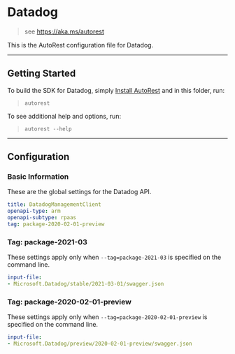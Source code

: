 # Datadog

> see https://aka.ms/autorest

This is the AutoRest configuration file for Datadog.



---
## Getting Started
To build the SDK for Datadog, simply [Install AutoRest](https://aka.ms/autorest/install) and in this folder, run:

> `autorest`

To see additional help and options, run:

> `autorest --help`
---

## Configuration



### Basic Information
These are the global settings for the Datadog API.

``` yaml
title: DatadogManagementClient
openapi-type: arm
openapi-subtype: rpaas
tag: package-2020-02-01-preview
```

### Tag: package-2021-03

These settings apply only when `--tag=package-2021-03` is specified on the command line.

``` yaml $(tag) == 'package-2021-03'
input-file:
- Microsoft.Datadog/stable/2021-03-01/swagger.json
```

### Tag: package-2020-02-01-preview

These settings apply only when `--tag=package-2020-02-01-preview` is specified on the command line.

``` yaml $(tag) == 'package-2020-02-01-preview'
input-file:
- Microsoft.Datadog/preview/2020-02-01-preview/swagger.json
```

